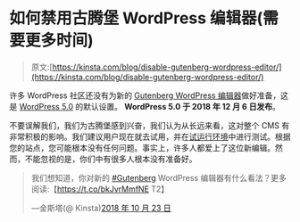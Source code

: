 # 如何禁用古腾堡 WordPress 编辑器(需要更多时间)

> 原文:[https://kinsta.com/blog/disable-gutenberg-wordpress-editor/](https://kinsta.com/blog/disable-gutenberg-wordpress-editor/)

许多 WordPress 社区还没有为新的 [Gutenberg WordPress 编辑器](https://kinsta.com/blog/gutenberg-wordpress-editor/)做好准备，这是 [WordPress 5.0](https://kinsta.com/blog/wordpress-5-0/) 的默认设置。 **WordPress 5.0 于 2018 年 12 月 6 日发布**。

不要误解我们，我们为古腾堡感到兴奋，我们认为从长远来看，这对整个 CMS 有非常积极的影响。我们建议用户现在就去试用，并在[试运行环境](https://kinsta.com/help/staging-environment/)中进行测试。根据您的站点，您可能根本没有任何问题。事实上，许多人都爱上了这位新编辑。然而，不能忽视的是，你们中有很多人根本没有准备好。

> 我们想知道，你对新的 [#Gutenberg](https://twitter.com/hashtag/Gutenberg?src=hash&ref_src=twsrc%5Etfw) WordPress 编辑器有什么看法？更多阅读:【https://t.co/bkJvrMmfNE T2】
> 
> —金斯塔(@ Kinsta)[2018 年 10 月 23 日](https://twitter.com/kinsta/status/1054875438600740864?ref_src=twsrc%5Etfw)